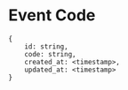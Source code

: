 # Event Code

```
{
	id: string,
	code: string,
	created_at: <timestamp>,
	updated_at: <timestamp>
}
```
